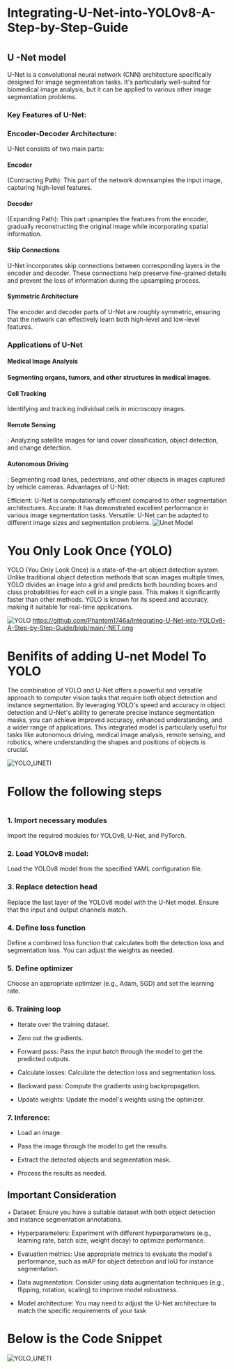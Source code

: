 <h1>Integrating-U-Net-into-YOLOv8-A-Step-by-Step-Guide<h1/>

<h2> U -Net model</h2>

U-Net is a convolutional neural network (CNN) architecture specifically designed for image segmentation tasks. It's particularly well-suited for biomedical image analysis, but it can be applied to various other image segmentation problems.


<h3>Key Features of U-Net:</h3>

<h3>Encoder-Decoder Architecture:</h3>
 U-Net consists of two main parts:
<h4>Encoder</h4> (Contracting Path): This part of the network downsamples the input image, capturing high-level features.
<h4>Decoder</h4> (Expanding Path): This part upsamples the features from the encoder, gradually reconstructing the original image while incorporating spatial information.
<h4>Skip Connections</h4> U-Net incorporates skip connections between corresponding layers in the encoder and decoder. These connections help preserve fine-grained details and prevent the loss of information during the upsampling process.
<h4>Symmetric Architecture</h4> The encoder and decoder parts of U-Net are roughly symmetric, ensuring that the network can effectively learn both high-level and low-level features.
<h3>Applications of U-Net</h3>

<h4>Medical Image Analysis<h4/> Segmenting organs, tumors, and other structures in medical images.
<h4>Cell Tracking</h4> Identifying and tracking individual cells in microscopy images.
<h4>Remote Sensing</h4>: Analyzing satellite images for land cover classification, object detection, and change detection.
<h4>Autonomous Driving</h4>: Segmenting road lanes, pedestrians, and other objects in images captured by vehicle cameras.
Advantages of U-Net:

 Efficient: U-Net is computationally efficient compared to other segmentation architectures.
Accurate: It has demonstrated excellent performance in various image segmentation tasks.
Versatile: U-Net can be adapted to different image sizes and segmentation problems.
![Unet Model](https://github.com/Phantom1746a/Integrating-U-Net-into-YOLOv8-A-Step-by-Step-Guide/blob/main/u-net-architecture.png)

<h1>You Only Look Once (YOLO)</h1>
YOLO (You Only Look Once) is a state-of-the-art object detection system. Unlike traditional object detection methods that scan images multiple times,  YOLO divides an image into a grid and predicts both bounding boxes and class probabilities for each cell in a single pass.  This makes it significantly faster than other methods. YOLO is known for its speed and accuracy, making it suitable for real-time applications.

![YOLO](https://github.com/Phantom1746a/Integrating-U-Net-into-YOLOv8-A-Step-by-Step-Guide/blob/main/YOLO.png)
https://github.com/Phantom1746a/Integrating-U-Net-into-YOLOv8-A-Step-by-Step-Guide/blob/main/-NET.png
<h1>Benifits  of adding U-net Model To YOLO</h1>
The combination of YOLO and U-Net offers a powerful and versatile approach to computer vision tasks that require both object detection and instance segmentation. By leveraging YOLO's speed and accuracy in object detection and U-Net's ability to generate precise instance segmentation masks, you can achieve improved accuracy, enhanced understanding, and a wider range of applications. This integrated model is particularly useful for tasks like autonomous driving, medical image analysis, remote sensing, and robotics, where understanding the shapes and positions of objects is crucial.

  ![YOLO_UNETl](https://github.com/Phantom1746a/Integrating-U-Net-into-YOLOv8-A-Step-by-Step-Guide/blob/main/-NET.png)

<h1>Follow the following steps<h1/>
<h3>1. Import necessary modules</h3>
 Import the required modules for YOLOv8, U-Net, and PyTorch.
<h3>2. Load YOLOv8 model:</h3> 
Load the YOLOv8 model from the specified YAML configuration file.
<h3>3. Replace detection head</h3>
Replace the last layer of the YOLOv8 model with the U-Net model. Ensure that the input and output channels match.
<h3>4. Define loss function</h3>
Define a combined loss function that calculates both the detection loss and segmentation loss. You can adjust the weights as needed.
<h3>5. Define optimizer</h3>
Choose an appropriate optimizer (e.g., Adam, SGD) and set the learning rate.
<h3>6. Training loop</h3>

+ Iterate over the training dataset.

+ Zero out the gradients.

+ Forward pass: Pass the input batch through the model to get the predicted outputs.

+ Calculate losses: Calculate the detection loss and segmentation loss.

+ Backward pass: Compute the gradients using backpropagation.

+ Update weights: Update the model's weights using the optimizer.

<h3>7. Inference:</h3>

+ Load an image.

+ Pass the image through the model to get the results.

+ Extract the detected objects and segmentation mask.

+ Process the results as needed.

<h2>Important Consideration</h2>
+ Dataset: Ensure you have a suitable dataset with both object detection and instance segmentation annotations.

+ Hyperparameters: Experiment with different hyperparameters (e.g., learning rate, batch size, weight decay) to optimize performance.

+ Evaluation metrics: Use appropriate metrics to evaluate the model's performance, such as mAP for object detection and IoU for instance segmentation.

+ Data augmentation: Consider using data augmentation techniques (e.g., flipping, rotation, scaling) to improve model robustness.

+ Model architecture: You may need to adjust the U-Net architecture to match the specific requirements of your task

<h1>Below is the Code Snippet</h1>

![YOLO_UNETl](https://github.com/Phantom1746a/Integrating-U-Net-into-YOLOv8-A-Step-by-Step-Guide/blob/main/UNET%2BYOLO_code.png)



  
